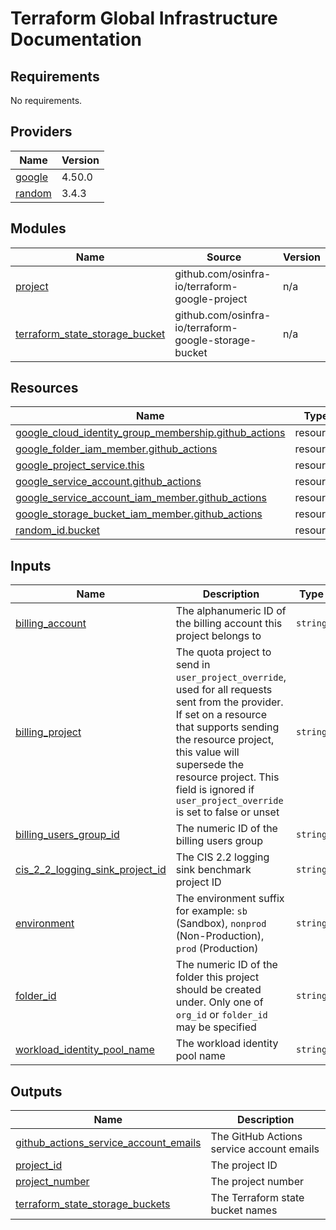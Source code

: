 # Terraform Global Infrastructure Documentation

<!-- BEGINNING OF PRE-COMMIT-TERRAFORM DOCS HOOK -->
## Requirements

No requirements.

## Providers

| Name | Version |
|------|---------|
| <a name="provider_google"></a> [google](#provider\_google) | 4.50.0 |
| <a name="provider_random"></a> [random](#provider\_random) | 3.4.3 |

## Modules

| Name | Source | Version |
|------|--------|---------|
| <a name="module_project"></a> [project](#module\_project) | github.com/osinfra-io/terraform-google-project | n/a |
| <a name="module_terraform_state_storage_bucket"></a> [terraform\_state\_storage\_bucket](#module\_terraform\_state\_storage\_bucket) | github.com/osinfra-io/terraform-google-storage-bucket | n/a |

## Resources

| Name | Type |
|------|------|
| [google_cloud_identity_group_membership.github_actions](https://registry.terraform.io/providers/hashicorp/google/latest/docs/resources/cloud_identity_group_membership) | resource |
| [google_folder_iam_member.github_actions](https://registry.terraform.io/providers/hashicorp/google/latest/docs/resources/folder_iam_member) | resource |
| [google_project_service.this](https://registry.terraform.io/providers/hashicorp/google/latest/docs/resources/project_service) | resource |
| [google_service_account.github_actions](https://registry.terraform.io/providers/hashicorp/google/latest/docs/resources/service_account) | resource |
| [google_service_account_iam_member.github_actions](https://registry.terraform.io/providers/hashicorp/google/latest/docs/resources/service_account_iam_member) | resource |
| [google_storage_bucket_iam_member.github_actions](https://registry.terraform.io/providers/hashicorp/google/latest/docs/resources/storage_bucket_iam_member) | resource |
| [random_id.bucket](https://registry.terraform.io/providers/hashicorp/random/latest/docs/resources/id) | resource |

## Inputs

| Name | Description | Type | Default | Required |
|------|-------------|------|---------|:--------:|
| <a name="input_billing_account"></a> [billing\_account](#input\_billing\_account) | The alphanumeric ID of the billing account this project belongs to | `string` | n/a | yes |
| <a name="input_billing_project"></a> [billing\_project](#input\_billing\_project) | The quota project to send in `user_project_override`, used for all requests sent from the provider. If set on a resource that supports sending the resource project, this value will supersede the resource project. This field is ignored if `user_project_override` is set to false or unset | `string` | n/a | yes |
| <a name="input_billing_users_group_id"></a> [billing\_users\_group\_id](#input\_billing\_users\_group\_id) | The numeric ID of the billing users group | `string` | `"03dy6vkm4a7ag9g"` | no |
| <a name="input_cis_2_2_logging_sink_project_id"></a> [cis\_2\_2\_logging\_sink\_project\_id](#input\_cis\_2\_2\_logging\_sink\_project\_id) | The CIS 2.2 logging sink benchmark project ID | `string` | n/a | yes |
| <a name="input_environment"></a> [environment](#input\_environment) | The environment suffix for example: `sb` (Sandbox), `nonprod` (Non-Production), `prod` (Production) | `string` | `"sb"` | no |
| <a name="input_folder_id"></a> [folder\_id](#input\_folder\_id) | The numeric ID of the folder this project should be created under. Only one of `org_id` or `folder_id` may be specified | `string` | n/a | yes |
| <a name="input_workload_identity_pool_name"></a> [workload\_identity\_pool\_name](#input\_workload\_identity\_pool\_name) | The workload identity pool name | `string` | n/a | yes |

## Outputs

| Name | Description |
|------|-------------|
| <a name="output_github_actions_service_account_emails"></a> [github\_actions\_service\_account\_emails](#output\_github\_actions\_service\_account\_emails) | The GitHub Actions service account emails |
| <a name="output_project_id"></a> [project\_id](#output\_project\_id) | The project ID |
| <a name="output_project_number"></a> [project\_number](#output\_project\_number) | The project number |
| <a name="output_terraform_state_storage_buckets"></a> [terraform\_state\_storage\_buckets](#output\_terraform\_state\_storage\_buckets) | The Terraform state bucket names |
<!-- END OF PRE-COMMIT-TERRAFORM DOCS HOOK -->
